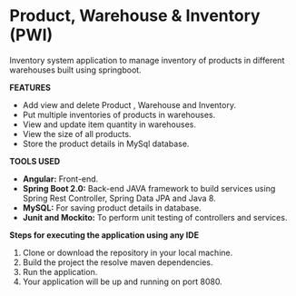 # Product, Warehouse &amp; Inventory (PWI)
Inventory system application to manage inventory of products in different warehouses built using springboot.

**FEATURES**
- Add view and delete Product , Warehouse and Inventory.
- Put multiple inventories of products in warehouses.
- View and update item quantity in warehouses.
- View the size of all products.
- Store the product details in MySql database.

**TOOLS USED**
- **Angular:** Front-end.
- **Spring Boot 2.0:** Back-end JAVA framework to build services using Spring Rest Controller, Spring Data JPA and Java 8.
- **MySQL:** For saving product details in database.
- **Junit and Mockito:** To perform unit testing of controllers and services.

**Steps for executing the application using any IDE**
1. Clone or download the repository in your local machine.
2. Build the project the resolve maven dependencies.
3. Run the application.
4. Your application will be up and running on port 8080.
